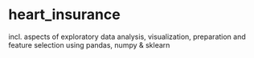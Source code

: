 # heart_insurance
incl. aspects of exploratory data analysis, visualization, preparation and feature selection using pandas, numpy & sklearn
